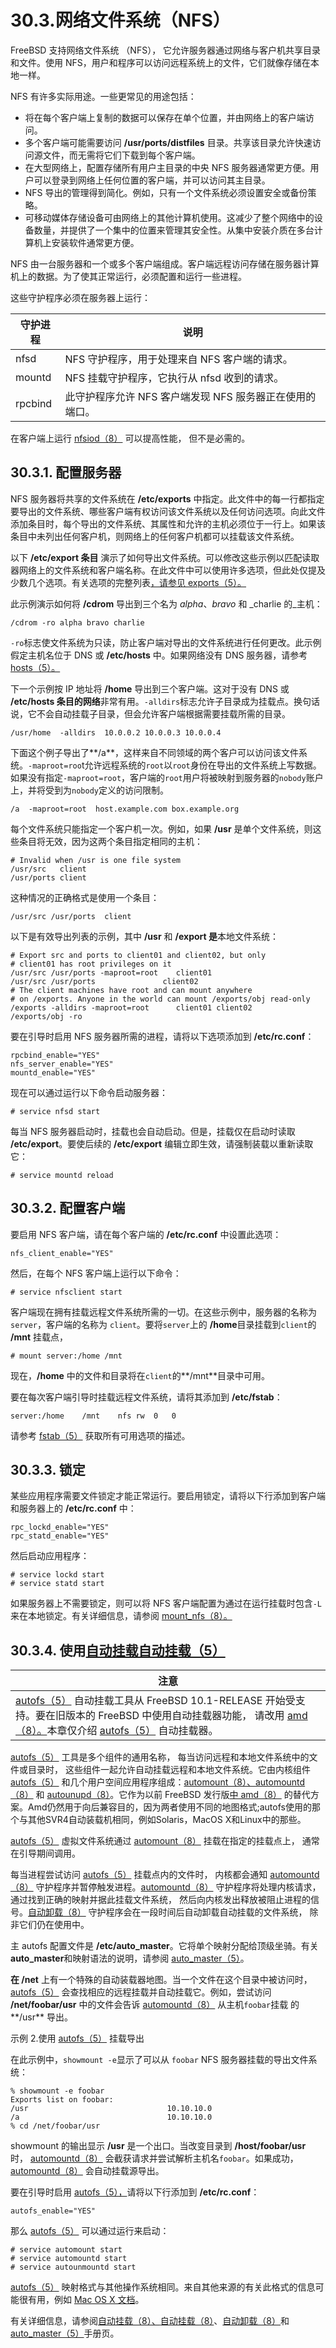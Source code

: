 # 30.3.网络文件系统（NFS）

FreeBSD 支持网络文件系统 （NFS）， 它允许服务器通过网络与客户机共享目录和文件。使用 NFS，用户和程序可以访问远程系统上的文件，它们就像存储在本地一样。

NFS 有许多实际用途。一些更常见的用途包括：

* 将在每个客户端上复制的数据可以保存在单个位置，并由网络上的客户端访问。
* 多个客户端可能需要访问 **/usr/ports/distfiles** 目录。共享该目录允许快速访问源文件，而无需将它们下载到每个客户端。
* 在大型网络上，配置存储所有用户主目录的中央 NFS 服务器通常更方便。用户可以登录到网络上任何位置的客户端，并可以访问其主目录。
* NFS 导出的管理得到简化。例如，只有一个文件系统必须设置安全或备份策略。
* 可移动媒体存储设备可由网络上的其他计算机使用。这减少了整个网络中的设备数量，并提供了一个集中的位置来管理其安全性。从集中安装介质在多台计算机上安装软件通常更方便。

NFS 由一台服务器和一个或多个客户端组成。客户端远程访问存储在服务器计算机上的数据。为了使其正常运行，必须配置和运行一些进程。

这些守护程序必须在服务器上运行：

| 守护进程   | 说明                                |
| ------- | --------------------------------- |
| nfsd    | NFS 守护程序，用于处理来自 NFS 客户端的请求。       |
| mountd  | NFS 挂载守护程序，它执行从 nfsd 收到的请求。       |
| rpcbind | 此守护程序允许 NFS 客户端发现 NFS 服务器正在使用的端口。 |

在客户端上运行 [nfsiod（8）](https://www.freebsd.org/cgi/man.cgi?query=nfsiod\&sektion=8\&format=html) 可以提高性能， 但不是必需的。

## 30.3.1. 配置服务器

NFS 服务器将共享的文件系统在 **/etc/exports** 中指定。此文件中的每一行都指定要导出的文件系统、哪些客户端有权访问该文件系统以及任何访问选项。向此文件添加条目时，每个导出的文件系统、其属性和允许的主机必须位于一行上。如果该条目中未列出任何客户机，则网络上的任何客户机都可以挂载该文件系统。

以下 **/etc/export 条目** 演示了如何导出文件系统。可以修改这些示例以匹配读取器网络上的文件系统和客户端名称。在此文件中可以使用许多选项，但此处仅提及少数几个选项。有关选项的完整列表[，请参见 exports（5）。](https://www.freebsd.org/cgi/man.cgi?query=exports\&sektion=5\&format=html)

此示例演示如何将 **/cdrom** 导出到三个名为 _alpha_、_bravo_ 和 _charlie 的_主机：

```
/cdrom -ro alpha bravo charlie
```

`-ro`标志使文件系统为只读，防止客户端对导出的文件系统进行任何更改。此示例假定主机名位于 DNS 或 **/etc/hosts** 中。如果网络没有 DNS 服务器，请参考 [hosts（5）。](https://www.freebsd.org/cgi/man.cgi?query=hosts\&sektion=5\&format=html)

下一个示例按 IP 地址将 **/home** 导出到三个客户端。这对于没有 DNS 或 **/etc/hosts 条目的网络**非常有用。`-alldirs`标志允许子目录成为挂载点。换句话说，它不会自动挂载子目录，但会允许客户端根据需要挂载所需的目录。

```
/usr/home  -alldirs  10.0.0.2 10.0.0.3 10.0.0.4
```

下面这个例子导出了\*\*/a\*\*，这样来自不同领域的两个客户可以访问该文件系统。`-maproot=roo`t允许远程系统的`root`以`root`身份在导出的文件系统上写数据。如果没有指定`-maproot=root`，客户端的`root`用户将被映射到服务器的`nobody`账户上，并将受到为`nobody`定义的访问限制。

```
/a  -maproot=root  host.example.com box.example.org
```

每个文件系统只能指定一个客户机一次。例如，如果 **/usr** 是单个文件系统，则这些条目将无效，因为这两个条目指定相同的主机：

```
# Invalid when /usr is one file system
/usr/src   client
/usr/ports client
```

这种情况的正确格式是使用一个条目：

```
/usr/src /usr/ports  client
```

以下是有效导出列表的示例，其中 **/usr** 和 **/export 是**本地文件系统：

```
# Export src and ports to client01 and client02, but only
# client01 has root privileges on it
/usr/src /usr/ports -maproot=root    client01
/usr/src /usr/ports               client02
# The client machines have root and can mount anywhere
# on /exports. Anyone in the world can mount /exports/obj read-only
/exports -alldirs -maproot=root      client01 client02
/exports/obj -ro
```

要在引导时启用 NFS 服务器所需的进程，请将以下选项添加到 **/etc/rc.conf**：

```
rpcbind_enable="YES"
nfs_server_enable="YES"
mountd_enable="YES"
```

现在可以通过运行以下命令启动服务器：

```
# service nfsd start
```

每当 NFS 服务器启动时，挂载也会自动启动。但是，挂载仅在启动时读取 **/etc/export**。要使后续的 **/etc/export** 编辑立即生效，请强制装载以重新读取它：

```
# service mountd reload
```

## 30.3.2. 配置客户端

要启用 NFS 客户端，请在每个客户端的 **/etc/rc.conf** 中设置此选项：

```
nfs_client_enable="YES"
```

然后，在每个 NFS 客户端上运行以下命令：

```
# service nfsclient start
```

客户端现在拥有挂载远程文件系统所需的一切。在这些示例中，服务器的名称为 `server`，客户端的名称为 `client`。要将`server`上的 **/home**目录挂载到`client`的 **/mnt** 挂载点，

```
# mount server:/home /mnt
```

现在，**/home** 中的文件和目录将在`client`的\*\*/mnt\*\*目录中可用。

要在每次客户端引导时挂载远程文件系统，请将其添加到 **/etc/fstab**：

```
server:/home	/mnt	nfs	rw	0	0
```

请参考 [fstab（5）](https://www.freebsd.org/cgi/man.cgi?query=fstab\&sektion=5\&format=html) 获取所有可用选项的描述。

## 30.3.3. 锁定

某些应用程序需要文件锁定才能正常运行。要启用锁定，请将以下行添加到客户端和服务器上的 **/etc/rc.conf** 中：

```
rpc_lockd_enable="YES"
rpc_statd_enable="YES"
```

然后启动应用程序：

```
# service lockd start
# service statd start
```

如果服务器上不需要锁定，则可以将 NFS 客户端配置为通过在运行挂载时包含`-L`来在本地锁定。有关详细信息，请参阅 [mount\_nfs（8）。](https://www.freebsd.org/cgi/man.cgi?query=mount\_nfs\&sektion=8\&format=html)

## 30.3.4. 使用[自动挂载自动挂载（5）](https://www.freebsd.org/cgi/man.cgi?query=autofs\&sektion=5\&format=html)

| 注意                                                                                                                                                                                                                                                                                                                                         |
| ------------------------------------------------------------------------------------------------------------------------------------------------------------------------------------------------------------------------------------------------------------------------------------------------------------------------------------------ |
| [autofs（5）](https://www.freebsd.org/cgi/man.cgi?query=autofs\&sektion=5\&format=html) 自动挂载工具从 FreeBSD 10.1-RELEASE 开始受支持。要在旧版本的 FreeBSD 中使用自动挂载器功能， 请改用 [amd（8）。](https://www.freebsd.org/cgi/man.cgi?query=amd\&sektion=8\&format=html)本章仅介绍 [autofs（5）](https://www.freebsd.org/cgi/man.cgi?query=autofs\&sektion=5\&format=html) 自动挂载器。 |

[autofs（5）](https://www.freebsd.org/cgi/man.cgi?query=autofs\&sektion=5\&format=html) 工具是多个组件的通用名称， 每当访问远程和本地文件系统中的文件或目录时， 这些组件一起允许自动挂载远程和本地文件系统。它由内核组件 [autofs（5）](https://www.freebsd.org/cgi/man.cgi?query=autofs\&sektion=5\&format=html) 和几个用户空间应用程序组成：[automount（8）、](https://www.freebsd.org/cgi/man.cgi?query=automount\&sektion=8\&format=html)[automountd（8）](https://www.freebsd.org/cgi/man.cgi?query=automountd\&sektion=8\&format=html) 和 [autounupd（8）](https://www.freebsd.org/cgi/man.cgi?query=autounmountd\&sektion=8\&format=html)。它作为以前 FreeBSD 发行版[中 amd（8）](https://www.freebsd.org/cgi/man.cgi?query=amd\&sektion=8\&format=html) 的替代方案。Amd仍然用于向后兼容目的，因为两者使用不同的地图格式;autofs使用的那个与其他SVR4自动装载机相同，例如Solaris，MacOS X和Linux中的那些。

[autofs（5）](https://www.freebsd.org/cgi/man.cgi?query=autofs\&sektion=5\&format=html) 虚拟文件系统通过 [automount（8）](https://www.freebsd.org/cgi/man.cgi?query=automount\&sektion=8\&format=html) 挂载在指定的挂载点上， 通常在引导期间调用。

每当进程尝试访问 [autofs（5）](https://www.freebsd.org/cgi/man.cgi?query=autofs\&sektion=5\&format=html) 挂载点内的文件时， 内核都会通知 [automountd（8）](https://www.freebsd.org/cgi/man.cgi?query=automountd\&sektion=8\&format=html) 守护程序并暂停触发进程。[automountd（8）](https://www.freebsd.org/cgi/man.cgi?query=automountd\&sektion=8\&format=html) 守护程序将处理内核请求， 通过找到正确的映射并据此挂载文件系统， 然后向内核发出释放被阻止进程的信号。[自动卸载（8）](https://www.freebsd.org/cgi/man.cgi?query=autounmountd\&sektion=8\&format=html) 守护程序会在一段时间后自动卸载自动挂载的文件系统， 除非它们仍在使用中。

主 autofs 配置文件是 **/etc/auto\_master**。它将单个映射分配给顶级坐骑。有关**auto\_master**和映射语法的说明，请参阅 [auto\_master（5）](https://www.freebsd.org/cgi/man.cgi?query=auto\_master\&sektion=5\&format=html)。

**在 /net** 上有一个特殊的自动装载器地图。当一个文件在这个目录中被访问时， [autofs（5）](https://www.freebsd.org/cgi/man.cgi?query=autofs\&sektion=5\&format=html) 会查找相应的远程挂载并自动挂载它。例如，尝试访问 **/net/foobar/usr** 中的文件会告诉 [automountd（8）](https://www.freebsd.org/cgi/man.cgi?query=automountd\&sektion=8\&format=html) 从主机`foobar`挂载 的\*\*/usr\*\* 导出。

示例 2.使用 [autofs（5）](https://www.freebsd.org/cgi/man.cgi?query=autofs\&sektion=5\&format=html) 挂载导出

在此示例中，`showmount -e`显示了可以从 `foobar` NFS 服务器挂载的导出文件系统：

```
% showmount -e foobar
Exports list on foobar:
/usr                               10.10.10.0
/a                                 10.10.10.0
% cd /net/foobar/usr
```

showmount 的输出显示 **/usr** 是一个出口。当改变目录到 **/host/foobar/usr** 时， [automountd（8）](https://www.freebsd.org/cgi/man.cgi?query=automountd\&sektion=8\&format=html) 会截获请求并尝试解析主机名`foobar`。如果成功， [automountd（8）](https://www.freebsd.org/cgi/man.cgi?query=automountd\&sektion=8\&format=html) 会自动挂载源导出。

要在引导时启用 [autofs（5），](https://www.freebsd.org/cgi/man.cgi?query=autofs\&sektion=5\&format=html)请将以下行添加到 **/etc/rc.conf**：

```
autofs_enable="YES"
```

那么 [autofs（5）](https://www.freebsd.org/cgi/man.cgi?query=autofs\&sektion=5\&format=html) 可以通过运行来启动：

```
# service automount start
# service automountd start
# service autounmountd start
```

[autofs（5）](https://www.freebsd.org/cgi/man.cgi?query=autofs\&sektion=5\&format=html) 映射格式与其他操作系统相同。来自其他来源的有关此格式的信息可能很有用，例如 [Mac OS X 文档](http://web.archive.org/web/20160813071113/http://images.apple.com/business/docs/Autofs.pdf)。

有关详细信息，请参阅[自动挂载（8）、](https://www.freebsd.org/cgi/man.cgi?query=automount\&sektion=8\&format=html)[自动挂载（8）](https://www.freebsd.org/cgi/man.cgi?query=automountd\&sektion=8\&format=html)、[自动卸载（8）](https://www.freebsd.org/cgi/man.cgi?query=autounmountd\&sektion=8\&format=html)和[auto\_master（5）](https://www.freebsd.org/cgi/man.cgi?query=auto\_master\&sektion=5\&format=html)手册页。
